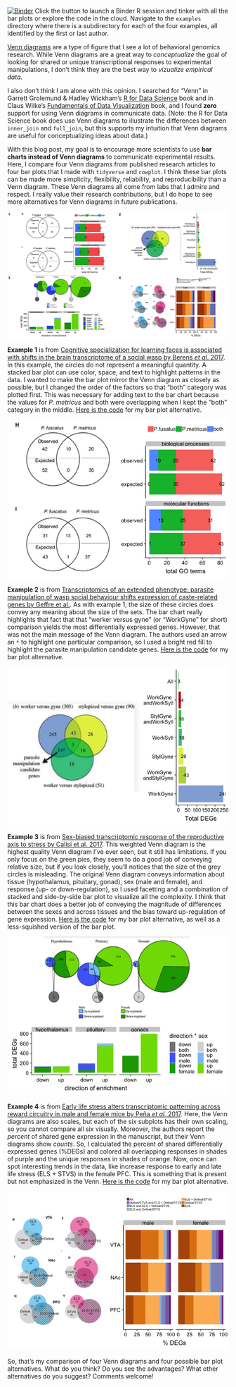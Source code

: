 [![Binder](http://mybinder.org/badge.svg)](http://beta.mybinder.org/v2/gh/raynamharris/vennbar/master?urlpath=rstudio)
Click the button to launch a Binder R session and tinker with all the
bar plots or explore the code in the cloud. Navigate to the `examples`
directory where there is a subdirectory for each of the four examples,
all identified by the first or last author.

[Venn diagrams](https://en.wikipedia.org/wiki/Venn_diagram) are a type
of figure that I see a lot of behavioral genomics research. While Venn
diagrams are a great way to *conceptualize* the goal of looking for
shared or unique transcriptional responses to experimental
manipulations, I don’t think they are the best way to *vizualize
empirical data*.

I also don’t think I am alone with this opinion. I searched for “Venn”
in Garrett Grolemund & Hadley Wickham’s [R for Data
Science](https://r4ds.had.co.nz/) book and in Claus Wilke’s
[Fundamentals of Data Visualization](https://serialmentor.com/dataviz/)
book, and I found **zero** support for using Venn diagrams in
communicate data. (Note: the R for Data Science book does use Venn
diagrams to illustrate the differences between `inner_join` and
`full_join`, but this supports my intuition that Venn diagrams are
useful for conceptualizing ideas about data.)

With this blog post, my goal is to encourage more scientists to use
**bar charts instead of Venn diagrams** to communicate experimental
results. Here, I compare four Venn diagrams from published research
articles to four bar plots that I made with `tidyverse` and `cowplot`. I
think these bar plots can be made more simplicity, flexibility,
reliability, and reproducibility than a Venn diagram. These Venn
diagrams all come from labs that I admire and respect. I really value
their research contributions, but I do hope to see more alternatives for
Venn diagrams in future publications.

![](./vennbar-1.png)

**Example 1** is from [Cognitive specialization for learning faces is
associated with shifts in the brain transcriptome of a social wasp by
Berens *et al*. 2017](http://jeb.biologists.org/content/220/12/2149). In
this example, the circles do not represent a meaningful quantity. A
stacked bar plot can use color, space, and text to highlight patterns in
the data. I wanted to make the bar plot mirror the Venn diagram as
closely as possible, but I changed the order of the factors so that
“both” category was plotted first. This was necessary for adding text to
the bar chart because the values for *P. metricus* and both were
overlapping when I kept the “both” category in the middle. [Here is the
code](https://github.com/raynamharris/vennbar/blob/master/examples/toth2017/toth-venn.md)
for my bar plot alternative.

![](./examples/toth2017/toth-original-alt-1.png)

**Example 2** is from [Transcriptomics of an extended phenotype:
parasite manipulation of wasp social behaviour shifts expression of
caste-related genes by Geffre et
al.](https://royalsocietypublishing.org/doi/full/10.1098/rspb.2017.0029?url_ver=Z39.88-2003&rfr_id=ori:rid:crossref.org&rfr_dat=cr_pub%3dpubmed).
As with example 1, the size of these circles does convey any meaning
about the size of the sets. The bar chart really highlights that fact
that that “worker versus gyne” (or “WorkGyne” for short) comparison
yields the most differentially expressed genes. However, that was not
the main message of the Venn diagram. The authors used an arrow an `*`
to highlight one particular comparison, so I used a bright red fill to
highlight the parasite manipulation candidate genes. [Here is the
code](https://github.com/raynamharris/vennbar/blob/master/examples/geffre2017/geffre-venn.md)
for my bar plot alternative.

![](./examples/geffre2017/geffre-original-alt-1.png)

**Example 3** is from [Sex-biased transcriptomic response of the
reproductive axis to stress by Calisi et
al. 2017](https://www.sciencedirect.com/science/article/pii/S0018506X17302696?via%3Dihub).
This weighted Venn diagram is the highest quality Venn diagram I’ve ever
seen, but it still has limitations. If you only focus on the green pies,
they seem to do a good job of conveying relative size, but if you look
closely, you’ll notices that the size of the grey circles is misleading.
The original Venn diagram conveys information about tissue
(hypothalamus, pituitary, gonad), sex (male and female), and response
(up- or down-regulation), so I used facetting and a combination of
stacked and side-by-side bar plot to visualize all the complexity. I
think that this bar chart does a better job of conveying the magnitude
of differences between the sexes and across tissues and the bias toward
up-regulation of gene expression. [Here is the
code](https://github.com/raynamharris/vennbar/blob/master/examples/calisi2017/calisi-venn.md)
for my bar plot alternative, as well as a less-squished version of the
bar plot.

![](./examples/calisi2017/calisi-original-alt-1.png)

**Example 4** is from [Early life stress alters transcriptomic
patterning across reward circuitry in male and female mice by Peña *et
al.* 2017](https://www.biorxiv.org/content/10.1101/624353v1). Here, the
Venn diagrams are also scales, but each of the six subplots has their
own scaling, so you cannot compare all six visually. Moreover, the
authors report the *percent* of shared gene expression in the
manuscript, but their Venn diagrams show *counts*. So, I calculated the
percent of shared differentially expressed genes (%DEGs) and colored all
overlapping responses in shades of purple and the unique responses in
shades of orange. Now, once can spot interesting trends in the data,
like increase response to early and late life stress (ELS + STVS) in the
female PFC. This is something that is present but not emphasized in the
Venn. [Here is the
code](https://github.com/raynamharris/vennbar/blob/master/examples/pena2019/pena-venn.md)
for my bar plot alternative.

![](./examples/pena2019/pena-original-alt-1.png)

So, that’s my comparison of four Venn diagrams and four possible bar
plot alternatives. What do you think? Do you see the advantages? What
other alternatives do you suggest? Comments welcome!
